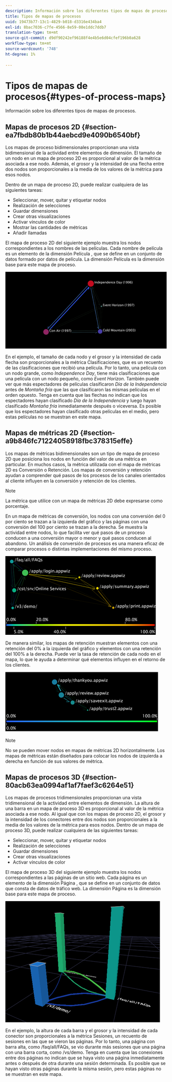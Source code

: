 ```yaml
---
description: Información sobre los diferentes tipos de mapas de procesos.
title: Tipos de mapas de procesos
uuid: 19473b77-13c1-4829-b018-d3316e434ba4
exl-id: 8bac7036-c7fe-4566-8e59-08e1ddc7ddb7
translation-type: tm+mt
source-git-commit: d9df90242ef96188f4e4b5e6d04cfef196b0a628
workflow-type: tm+mt
source-wordcount: '748'
ht-degree: 1%

---
```


# Tipos de mapas de procesos{#types-of-process-maps}

Información sobre los diferentes tipos de mapas de procesos.

## Mapas de procesos 2D {#section-ea7fbdb80b1b44aebcd9e4090b6540bf}

Los mapas de proceso bidimensionales proporcionan una vista bidimensional de la actividad entre elementos de dimensión. El tamaño de un nodo en un mapa de proceso 2D es proporcional al valor de la métrica asociada a ese nodo. Además, el grosor y la intensidad de una flecha entre dos nodos son proporcionales a la media de los valores de la métrica para esos nodos.

Dentro de un mapa de proceso 2D, puede realizar cualquiera de las siguientes tareas:

* Seleccionar, mover, quitar y etiquetar nodos
* Realización de selecciones
* Guardar dimensiones
* Crear otras visualizaciones
* Activar vínculos de color
* Mostrar las cantidades de métricas
* Añadir llamadas

El mapa de proceso 2D del siguiente ejemplo muestra los nodos correspondientes a los nombres de las películas. Cada nombre de película es un elemento de la dimensión Película , que se define en un conjunto de datos formado por datos de película. La dimensión Película es la dimensión base para este mapa de proceso.

![](assets/vis_2DProcessMap_MovieNodes.png)

En el ejemplo, el tamaño de cada nodo y el grosor y la intensidad de cada flecha son proporcionales a la métrica Clasificaciones, que es un recuento de las clasificaciones que recibió una película. Por lo tanto, una película con un nodo grande, como *Independence Day*, tiene más clasificaciones que una película con un nodo pequeño, como *Event Horizon*. También puede ver que más espectadores de películas clasificaron *Día de la Independencia* antes de *Montaña fría* que las que clasificaron las mismas películas en el orden opuesto. Tenga en cuenta que las flechas no indican que los espectadores hayan clasificado *Día de la Independencia* y luego hayan clasificado *Montaña fría* inmediatamente después o viceversa. Es posible que los espectadores hayan clasificado otras películas en el medio, pero estas películas no se muestran en este mapa.

## Mapas de métricas 2D {#section-a9b846fc71224058918fbc378315effe}

Los mapas de métricas bidimensionales son un tipo de mapa de proceso 2D que posiciona los nodos en función del valor de una métrica en particular. En muchos casos, la métrica utilizada con el mapa de métricas 2D es Conversión o Retención. Los mapas de conversión y retención ayudan a comprender qué pasos de los procesos de los canales orientados al cliente influyen en la conversión y retención de los clientes.

>[!NOTE]
>
>La métrica que utilice con un mapa de métricas 2D debe expresarse como porcentaje.

En un mapa de métricas de conversión, los nodos con una conversión del 0 por ciento se trazan a la izquierda del gráfico y las páginas con una conversión del 100 por ciento se trazan a la derecha. Se muestra la actividad entre nodos, lo que facilita ver qué pasos de un proceso conducen a una conversión mayor o menor y qué pasos conducen al abandono. Un análisis de conversión de procesos es una manera eficaz de comparar procesos o distintas implementaciones del mismo proceso.

![](assets/vis_2DMetricMap_Conversion.png)

De manera similar, los mapas de retención muestran elementos con una retención del 0% a la izquierda del gráfico y elementos con una retención del 100% a la derecha. Puede ver la tasa de retención de cada nodo en el mapa, lo que le ayuda a determinar qué elementos influyen en el retorno de los clientes.

![](assets/vis_2DMetricMap_Retention.png)

>[!NOTE]
>
>No se pueden mover nodos en mapas de métricas 2D horizontalmente. Los mapas de métricas están diseñados para colocar los nodos de izquierda a derecha en función de sus valores de métrica.

## Mapas de procesos 3D {#section-80acb63ea0994af1af7faef3c6264e51}

Los mapas de procesos tridimensionales proporcionan una vista tridimensional de la actividad entre elementos de dimensión. La altura de una barra en un mapa de proceso 3D es proporcional al valor de la métrica asociada a ese nodo. Al igual que con los mapas de proceso 2D, el grosor y la intensidad de los conectores entre dos nodos son proporcionales a la media de los valores de la métrica para esos nodos. Dentro de un mapa de proceso 3D, puede realizar cualquiera de las siguientes tareas:

* Seleccionar, mover, quitar y etiquetar nodos
* Realización de selecciones
* Guardar dimensiones
* Crear otras visualizaciones
* Activar vínculos de color

El mapa de proceso 3D del siguiente ejemplo muestra los nodos correspondientes a las páginas de un sitio web. Cada página es un elemento de la dimensión Página , que se define en un conjunto de datos que consta de datos de tráfico web. La dimensión Página es la dimensión base para este mapa de proceso.

![](assets/vis_3DProcessMap_PageNodes.png)

En el ejemplo, la altura de cada barra y el grosor y la intensidad de cada conector son proporcionales a la métrica Sesiones, un recuento de sesiones en las que se vieron las páginas. Por lo tanto, una página con barra alta, como /faq/all/FAQs, se vio durante más sesiones que una página con una barra corta, como /vs/demo. Tenga en cuenta que las conexiones entre dos páginas no indican que se haya visto una página inmediatamente antes o después de otra durante una sesión determinada. Es posible que se hayan visto otras páginas durante la misma sesión, pero estas páginas no se muestran en este mapa.
